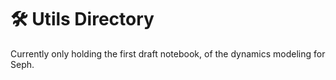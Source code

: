 # 🛠 Utils Directory

Currently only holding the first draft notebook, of the dynamics modeling for Seph.
